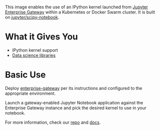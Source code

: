 This image enables the use of an IPython kernel launched from [Jupyter Enterprise Gateway](https://jupyter-enterprise-gateway.readthedocs.io/en/latest/) within a Kubernetes or Docker Swarm cluster.  It is built on [jupyter/scipy-notebook](https://hub.docker.com/r/jupyter/scipy-notebook/).

# What it Gives You
* IPython kernel support 
* [Data science libraries](https://jupyter-docker-stacks.readthedocs.io/en/latest/using/selecting.html#jupyter-scipy-notebook)

# Basic Use
Deploy [enterprise-gateway](https://hub.docker.com/r/elyra/enterprise-gateway/) per its instructions and configured to the appropriate environment.

Launch a gateway-enabled Jupyter Notebook application against  the Enterprise Gateway instance and pick the desired kernel to use in your notebook.

For more information, check our [repo](https://github.com/jupyter/enterprise_gateway) and [docs](https://jupyter-enterprise-gateway.readthedocs.io/en/latest/).

